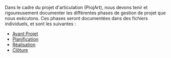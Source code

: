 Dans le cadre du projet d'articulation (ProjArt), nous devons tenir et rigoureusement documenter les différentes phases de gestion de projet que nous exécutons. Ces phases seront documentées dans des fichiers individuels, et sont les suivantes :
- [Avant Projet](Avant%20Projet.md)
- [Planification](Planification.md)
- [Réalisation](R%C3%A9alisation)
- [Clôture](Cl%C3%B4ture)